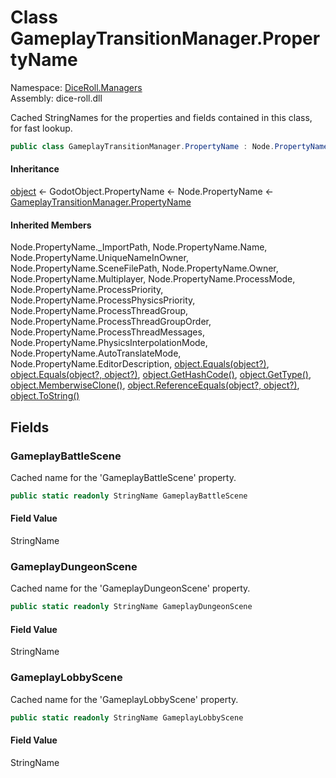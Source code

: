 # <a id="DiceRoll_Managers_GameplayTransitionManager_PropertyName"></a> Class GameplayTransitionManager.PropertyName

Namespace: [DiceRoll.Managers](DiceRoll.Managers.md)  
Assembly: dice\-roll.dll  

Cached StringNames for the properties and fields contained in this class, for fast lookup.

```csharp
public class GameplayTransitionManager.PropertyName : Node.PropertyName
```

#### Inheritance

[object](https://learn.microsoft.com/dotnet/api/system.object) ← 
GodotObject.PropertyName ← 
Node.PropertyName ← 
[GameplayTransitionManager.PropertyName](DiceRoll.Managers.GameplayTransitionManager.PropertyName.md)

#### Inherited Members

Node.PropertyName.\_ImportPath, 
Node.PropertyName.Name, 
Node.PropertyName.UniqueNameInOwner, 
Node.PropertyName.SceneFilePath, 
Node.PropertyName.Owner, 
Node.PropertyName.Multiplayer, 
Node.PropertyName.ProcessMode, 
Node.PropertyName.ProcessPriority, 
Node.PropertyName.ProcessPhysicsPriority, 
Node.PropertyName.ProcessThreadGroup, 
Node.PropertyName.ProcessThreadGroupOrder, 
Node.PropertyName.ProcessThreadMessages, 
Node.PropertyName.PhysicsInterpolationMode, 
Node.PropertyName.AutoTranslateMode, 
Node.PropertyName.EditorDescription, 
[object.Equals\(object?\)](https://learn.microsoft.com/dotnet/api/system.object.equals\#system\-object\-equals\(system\-object\)), 
[object.Equals\(object?, object?\)](https://learn.microsoft.com/dotnet/api/system.object.equals\#system\-object\-equals\(system\-object\-system\-object\)), 
[object.GetHashCode\(\)](https://learn.microsoft.com/dotnet/api/system.object.gethashcode), 
[object.GetType\(\)](https://learn.microsoft.com/dotnet/api/system.object.gettype), 
[object.MemberwiseClone\(\)](https://learn.microsoft.com/dotnet/api/system.object.memberwiseclone), 
[object.ReferenceEquals\(object?, object?\)](https://learn.microsoft.com/dotnet/api/system.object.referenceequals), 
[object.ToString\(\)](https://learn.microsoft.com/dotnet/api/system.object.tostring)

## Fields

### <a id="DiceRoll_Managers_GameplayTransitionManager_PropertyName_GameplayBattleScene"></a> GameplayBattleScene

Cached name for the 'GameplayBattleScene' property.

```csharp
public static readonly StringName GameplayBattleScene
```

#### Field Value

 StringName

### <a id="DiceRoll_Managers_GameplayTransitionManager_PropertyName_GameplayDungeonScene"></a> GameplayDungeonScene

Cached name for the 'GameplayDungeonScene' property.

```csharp
public static readonly StringName GameplayDungeonScene
```

#### Field Value

 StringName

### <a id="DiceRoll_Managers_GameplayTransitionManager_PropertyName_GameplayLobbyScene"></a> GameplayLobbyScene

Cached name for the 'GameplayLobbyScene' property.

```csharp
public static readonly StringName GameplayLobbyScene
```

#### Field Value

 StringName

